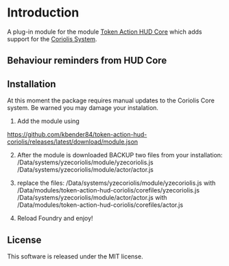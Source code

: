 # Introduction

A plug-in module for the module [Token Action HUD Core](https://foundryvtt.com/packages/token-action-hud-core) which adds support for the [Coriolis System](https://foundryvtt.com/packages/yzecoriolis).

## Behaviour reminders from HUD Core

## Installation

At this moment the package requires manual updates to the Coriolis Core system. Be warned you may damage your instalation.

1) Add the module using 

https://github.com/kbender84/token-action-hud-coriolis/releases/latest/download/module.json

2) After the module  is downloaded BACKUP two files from your installation:
/Data/systems/yzecoriolis/module/yzecoriolis.js
/Data/systems/yzecoriolis/module/actor/actor.js

3) replace the files:
/Data/systems/yzecoriolis/module/yzecoriolis.js with /Data/modules/token-action-hud-coriolis/corefiles/yzecoriolis.js
/Data/systems/yzecoriolis/module/actor/actor.js with /Data/modules/token-action-hud-coriolis/corefiles/actor.js
4) Reload Foundry and enjoy!


## License

This software is released under the MIT license.

